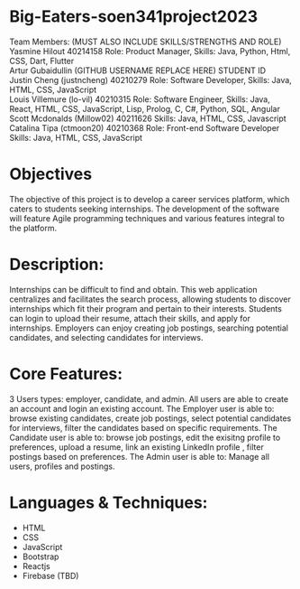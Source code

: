 # Big-Eaters-soen341project2023

Team Members: (MUST ALSO INCLUDE SKILLS/STRENGTHS AND ROLE)\
Yasmine Hilout 40214158 Role: Product Manager, Skills: Java, Python, Html, CSS, Dart, Flutter\
Artur Gubaidullin (GITHUB USERNAME REPLACE HERE) STUDENT ID\
Justin Cheng (justncheng) 40210279 Role: Software Developer, Skills: Java, HTML, CSS, JavaScript\
Louis Villemure (lo-vil) 40210315 Role: Software Engineer, Skills: Java, React, HTML, CSS, JavaScript, Lisp, Prolog, C, C#, Python, SQL, Angular\
Scott Mcdonalds (Millow02) 40211626 Skills: Java, HTML, CSS, Javascript
Catalina Tipa (ctmoon20) 40210368 Role: Front-end Software Developer Skills: Java, HTML, CSS, JavaScript

# Objectives

The objective of this project is to develop a career services platform, which caters to students seeking internships. The development of the software will feature Agile programming techniques and various features integral to the platform.

# Description:

Internships can be difficult to find and obtain. This web application centralizes and facilitates the search process, allowing students to discover internships which fit their program and pertain to their interests. Students can login to upload their resume, attach their skills, and apply for internships. Employers can enjoy creating job postings, searching potential candidates, and selecting candidates for interviews.

# Core Features:

3 Users types: employer, candidate, and admin.
All users are able to create an account and login an existing account.
The Employer user is able to: browse existing candidates, create job postings, select potential candidates for interviews, filter the candidates based on specific requirements.
The Candidate user is able to: browse job postings, edit the exisitng profile to preferences, upload a resume, link an existing LinkedIn profile , filter postings based on preferences.
The Admin user is able to: Manage all users, profiles and postings.

# Languages & Techniques:
- HTML
- CSS
- JavaScript
- Bootstrap
- Reactjs
- Firebase (TBD)
